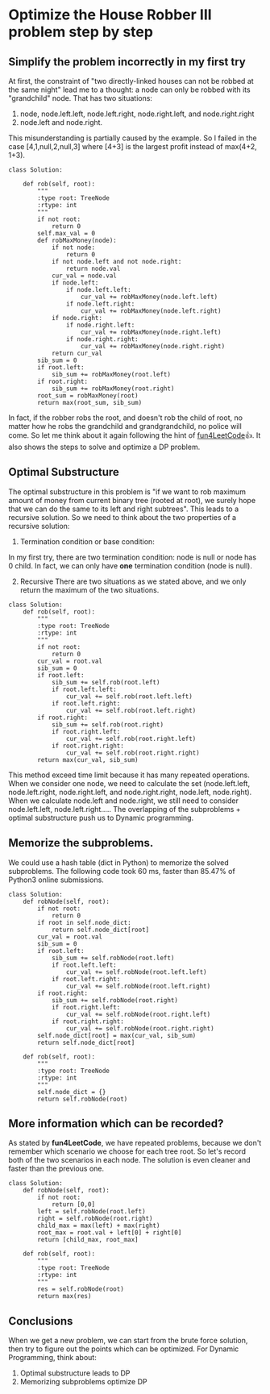 # Optimize the House Robber III problem step by step

## Simplify the problem incorrectly in my first try

At first, the constraint of "two directly-linked houses can not be robbed at the same night" lead me to a thought: a node can only be robbed with its "grandchild" node. That has two situations:

1. node, node.left.left, node.left.right, node.right.left, and node.right.right
2. node.left and node.right.

This misunderstanding is partially caused by the example. So I failed in the case [4,1,null,2,null,3] where [4+3] is the largest profit instead of max(4+2, 1+3).

```python3
class Solution:

    def rob(self, root):
        """
        :type root: TreeNode
        :rtype: int
        """
        if not root:
            return 0
        self.max_val = 0
        def robMaxMoney(node):
            if not node:
                return 0
            if not node.left and not node.right:
                return node.val
            cur_val = node.val
            if node.left:
                if node.left.left:
                    cur_val += robMaxMoney(node.left.left)
                if node.left.right:
                    cur_val += robMaxMoney(node.left.right)
            if node.right:
                if node.right.left:
                    cur_val += robMaxMoney(node.right.left)
                if node.right.right:
                    cur_val += robMaxMoney(node.right.right)
            return cur_val
        sib_sum = 0
        if root.left:
            sib_sum += robMaxMoney(root.left)
        if root.right:
            sib_sum += robMaxMoney(root.right)
        root_sum = robMaxMoney(root)
        return max(root_sum, sib_sum)
```

In fact, if the robber robs the root, and doesn't rob the child of root, no matter how he robs the grandchild and grandgrandchild, no police will come. So let me think about it again following the hint of
[fun4LeetCode](https://leetcode.com/problems/house-robber-iii/discuss/79330/Step-by-step-tackling-of-the-problem):+1:. It also shows the steps to solve and optimize a DP problem.

## Optimal Substructure
The optimal substructure in this problem is "if we want to rob maximum amount of money from current binary tree (rooted at root), we surely hope that we can do the same to its left and right subtrees". This leads to a recursive solution. So we need to think about the two properties of a recursive solution:

1. Termination condition or base condition:

In my first try, there are two termination condition: node is null or node has 0 child. In fact, we can only have **one** termination condition (node is null).

2. Recursive
There are two situations as we stated above, and we only return the maximum of the two situations.

```python3
class Solution:
    def rob(self, root):
        """
        :type root: TreeNode
        :rtype: int
        """
        if not root:
            return 0
        cur_val = root.val
        sib_sum = 0
        if root.left:
            sib_sum += self.rob(root.left)
            if root.left.left:
                cur_val += self.rob(root.left.left)
            if root.left.right:
                cur_val += self.rob(root.left.right)
        if root.right:
            sib_sum += self.rob(root.right)
            if root.right.left:
                cur_val += self.rob(root.right.left)
            if root.right.right:
                cur_val += self.rob(root.right.right)
        return max(cur_val, sib_sum)
```
This method exceed time limit because it has many repeated operations. When we consider one node, we need to calculate the set (node.left.left, node.left.right, node.right.left, and node.right.right, node.left, node.right). When we calculate node.left and node.right, we still need to consider node.left.left, node.left.right..... The overlapping of the subproblems + optimal substructure push us to Dynamic programming.

## Memorize the subproblems.

We could use a hash table (dict in Python) to memorize the solved subproblems. The following code
took 60 ms, faster than 85.47% of Python3 online submissions.

```python3
class Solution:
    def robNode(self, root):
        if not root:
            return 0
        if root in self.node_dict:
            return self.node_dict[root]
        cur_val = root.val
        sib_sum = 0
        if root.left:
            sib_sum += self.robNode(root.left)
            if root.left.left:
                cur_val += self.robNode(root.left.left)
            if root.left.right:
                cur_val += self.robNode(root.left.right)
        if root.right:
            sib_sum += self.robNode(root.right)
            if root.right.left:
                cur_val += self.robNode(root.right.left)
            if root.right.right:
                cur_val += self.robNode(root.right.right)
        self.node_dict[root] = max(cur_val, sib_sum)
        return self.node_dict[root]

    def rob(self, root):
        """
        :type root: TreeNode
        :rtype: int
        """
        self.node_dict = {}
        return self.robNode(root)

```

## More information which can be recorded?

As stated by **fun4LeetCode**, we have repeated problems, because we don't remember which scenario we choose for each tree root. So let's record both of the two scenarios in each node. The solution is even cleaner and faster than the previous one.

```Python3
class Solution:
    def robNode(self, root):
        if not root:
            return [0,0]
        left = self.robNode(root.left)
        right = self.robNode(root.right)
        child_max = max(left) + max(right)
        root_max = root.val + left[0] + right[0]
        return [child_max, root_max]

    def rob(self, root):
        """
        :type root: TreeNode
        :rtype: int
        """
        res = self.robNode(root)
        return max(res)
```

## Conclusions
When we get a new problem, we can start from the brute force solution, then try to figure out the points which can be optimized. For Dynamic Programming, think about:

1. Optimal substructure leads to DP
2. Memorizing subproblems optimize DP
